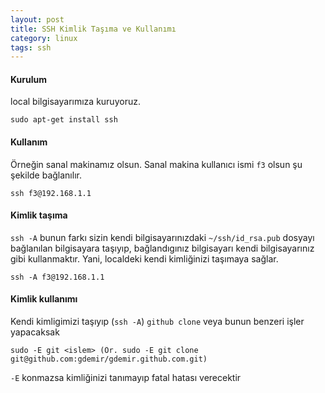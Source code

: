 ```yaml
---
layout: post
title: SSH Kimlik Taşıma ve Kullanımı
category: linux
tags: ssh
---
```


#### Kurulum

local bilgisayarımıza kuruyoruz.

	sudo apt-get install ssh

#### Kullanım

Örneğin sanal makinamız olsun. Sanal makina kullanıcı ismi `f3` olsun şu şekilde bağlanılır.

	ssh f3@192.168.1.1

#### Kimlik taşıma

`ssh -A` bunun farkı sizin kendi bilgisayarınızdaki `~/ssh/id_rsa.pub` dosyayı bağlanılan bilgisayara taşıyıp, bağlandıgınız bilgisayarı kendi bilgisayarınız gibi kullanmaktır. Yani, localdeki kendi kimliğinizi taşımaya sağlar.

	ssh -A f3@192.168.1.1

#### Kimlik kullanımı

Kendi kimligimizi taşıyıp (`ssh -A`) `github clone` veya bunun benzeri işler yapacaksak  

	sudo -E git <islem> (Ör. sudo -E git clone git@github.com:gdemir/gdemir.github.com.git)

`-E` konmazsa kimliğinizi tanımayıp fatal hatası verecektir

